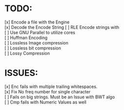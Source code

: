 # TODO: 
[x] Encode a file with the Engine  
[x] Decode the Encode String 
[ ] RLE Encode strings with  
[ ] Use GNU Parallel to utilize cores  
[ ] Huffman Encoding  
[ ] Lossless Image compression  
[ ] Lossless bit compression  
[ ] Lossy Compression  

# ISSUES:
[x] Enc fails with multiple trailing whitespaces.  
[x] Fix No freq number for single character  
[ ] Fails on big strings. Must be an Issue with BWT algo  
[ ] Cmp fails with Numeric Values as well  